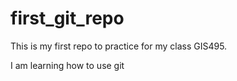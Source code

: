 # first_git_repo

This is my first repo to practice for my class GIS495.

I am learning how to use git
